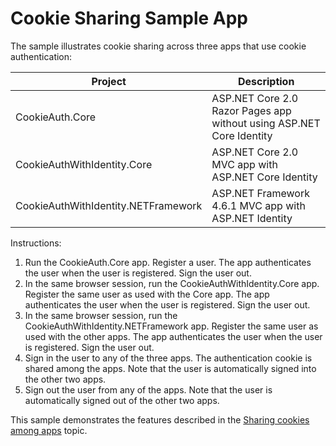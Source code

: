 # Cookie Sharing Sample App

The sample illustrates cookie sharing across three apps that use cookie authentication:

| Project                             | Description |
| ----------------------------------- | ----------- |
| CookieAuth.Core                     | ASP.NET Core 2.0 Razor Pages app without using ASP.NET Core Identity |
| CookieAuthWithIdentity.Core         | ASP.NET Core 2.0 MVC app with ASP.NET Core Identity |
| CookieAuthWithIdentity.NETFramework | ASP.NET Framework 4.6.1 MVC app with ASP.NET Identity |

Instructions:

1. Run the CookieAuth.Core app. Register a user. The app authenticates the user when the user is registered. Sign the user out.
1. In the same browser session, run the CookieAuthWithIdentity.Core app. Register the same user as used with the Core app. The app authenticates the user when the user is registered. Sign the user out.
1. In the same browser session, run the CookieAuthWithIdentity.NETFramework app. Register the same user as used with the other apps. The app authenticates the user when the user is registered. Sign the user out.
1. Sign in the user to any of the three apps. The authentication cookie is shared among the apps. Note that the user is automatically signed into the other two apps.
1. Sign out the user from any of the apps. Note that the user is automatically signed out of the other two apps.

This sample demonstrates the features described in the [Sharing cookies among apps](https://docs.microsoft.com/aspnet/core/security/cookie-sharing) topic.
